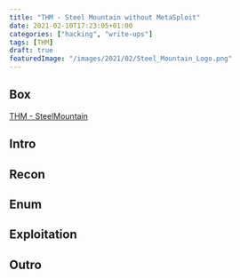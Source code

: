 ```yaml
---
title: "THM - Steel Mountain without MetaSploit"
date: 2021-02-10T17:23:05+01:00
categories: ["hacking", "write-ups"]
tags: [THM]
draft: true
featuredImage: "/images/2021/02/Steel_Mountain_Logo.png"
---
```

## Box

[THM - SteelMountain](https://tryhackme.com/room/steelmountain)

## Intro

## Recon

## Enum

## Exploitation

## Outro